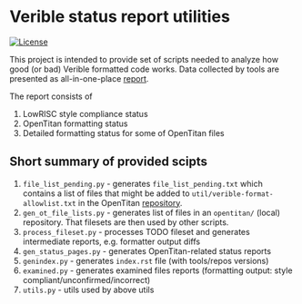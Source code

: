 # Verible status report utilities

[![License](https://img.shields.io/badge/License-Apache%202.0-blue.svg)](https://opensource.org/licenses/Apache-2.0)

This project is intended to provide set of scripts needed to analyze how good (or bad) Verible formatted code works.
Data collected by tools are presented as all-in-one-place [report](https://antmicro.github.io/verible-lowrisc-style-guide-compliance-tests/).

The report consists of
1. LowRISC style compliance status
2. OpenTitan formatting status
3. Detailed formatting status for some of OpenTitan files

## Short summary of provided scipts

1. `file_list_pending.py` - generates `file_list_pending.txt` which contains a list of files
                            that might be added to `util/verible-format-allowlist.txt` in the
							OpenTitan [repository](https://github.com/lowrisc/opentitan).
2. `gen_ot_file_lists.py` - generates list of files in an `opentitan/` (local) repository. That filesets
                            are then used by other scripts.
3. `process_fileset.py` - processes TODO fileset and generates intermediate reports, e.g. formatter output diffs
4. `gen_status_pages.py` - generates OpenTitan-related status reports
5. `genindex.py` - generates `index.rst` file (with tools/repos versions)
6. `examined.py` - generates examined files reports (formatting output: style compliant/unconfirmed/incorrect)
7. `utils.py` - utils used by above utils
